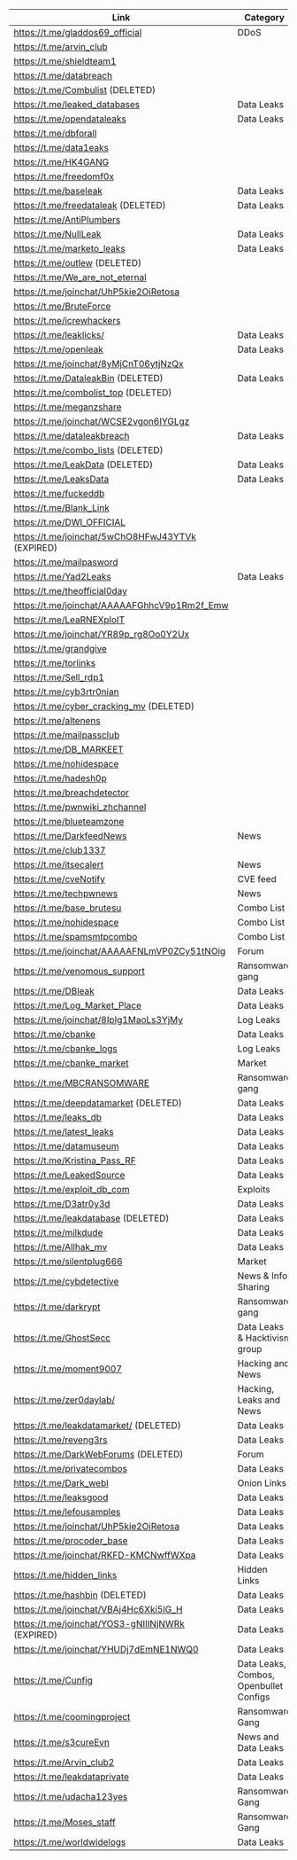 |Link| Category|
| ------ | ------ |
|https://t.me/gladdos69_official| DDoS
|https://t.me/arvin_club|
|https://t.me/shieldteam1|
|https://t.me/databreach|
|https://t.me/Combulist (DELETED)|
|https://t.me/leaked_databases| Data Leaks
|https://t.me/opendataleaks| Data Leaks
|https://t.me/dbforall|
|https://t.me/data1eaks|
|https://t.me/HK4GANG|
|https://t.me/freedomf0x|
|https://t.me/baseleak| Data Leaks
|https://t.me/freedataleak (DELETED)| Data Leaks
|https://t.me/AntiPlumbers|
|https://t.me/NullLeak| Data Leaks
|https://t.me/marketo_leaks| Data Leaks
|https://t.me/outlew (DELETED)|
|https://t.me/We_are_not_eternal|
|https://t.me/joinchat/UhP5kie2OiRetosa|
|https://t.me/BruteForce|
|https://t.me/icrewhackers|
|https://t.me/leaklicks/| Data Leaks
|https://t.me/openleak| Data Leaks
|https://t.me/joinchat/8yMjCnT06ytjNzQx|
|https://t.me/DataleakBin (DELETED)| Data Leaks
|https://t.me/combolist_top (DELETED)|
|https://t.me/meganzshare|
|https://t.me/joinchat/WCSE2vgon6IYGLgz|
|https://t.me/dataleakbreach| Data Leaks
|https://t.me/combo_lists (DELETED)|
|https://t.me/LeakData (DELETED)| Data Leaks
|https://t.me/LeaksData| Data Leaks
|https://t.me/fuckeddb|
|https://t.me/Blank_Link|
|https://t.me/DWI_OFFICIAL|
|https://t.me/joinchat/5wChO8HFwJ43YTVk (EXPIRED)|
|https://t.me/mailpasword|
|https://t.me/Yad2Leaks| Data Leaks
|https://t.me/theofficial0day|
|https://t.me/joinchat/AAAAAFGhhcV9p1Rm2f_Emw|
|https://t.me/LeaRNEXploIT|
|https://t.me/joinchat/YR89p_rg8Oo0Y2Ux|
|https://t.me/grandgive|
|https://t.me/torlinks|
|https://t.me/Sell_rdp1|
|https://t.me/cyb3rtr0nian|
|https://t.me/cyber_cracking_mv (DELETED)|
|https://t.me/altenens|
|https://t.me/mailpassclub|
|https://t.me/DB_MARKEET|
|https://t.me/nohidespace|
|https://t.me/hadesh0p|
|https://t.me/breachdetector|
|https://t.me/pwnwiki_zhchannel|
|https://t.me/blueteamzone|
|https://t.me/DarkfeedNews| News
|https://t.me/club1337|
|https://t.me/itsecalert| News
|https://t.me/cveNotify| CVE feed
|https://t.me/techpwnews| News
|https://t.me/base_brutesu| Combo List
|https://t.me/nohidespace| Combo List
|https://t.me/spamsmtpcombo| Combo List
|https://t.me/joinchat/AAAAAFNLmVP0ZCy51tNOig| Forum
|https://t.me/venomous_support| Ransomware gang
|https://t.me/DBleak| Data Leaks
|https://t.me/Log_Market_Place| Data Leaks
|https://t.me/joinchat/8IpIg1MaoLs3YjMy| Log Leaks
|https://t.me/cbanke| Data Leaks
|https://t.me/cbanke_logs| Log Leaks
|https://t.me/cbanke_market| Market
|https://t.me/MBCRANSOMWARE| Ransomware gang
|https://t.me/deepdatamarket (DELETED)| Data Leaks
|https://t.me/leaks_db| Data Leaks
|https://t.me/latest_leaks| Data Leaks
|https://t.me/datamuseum| Data Leaks
|https://t.me/Kristina_Pass_RF| Data Leaks
|https://t.me/LeakedSource| Data Leaks
|https://t.me/exploit_db_com| Exploits
|https://t.me/D3atr0y3d| Data Leaks
|https://t.me/leakdatabase (DELETED)| Data Leaks
|https://t.me/milkdude| Data Leaks
|https://t.me/Allhak_mv| Data Leaks
|https://t.me/silentplug666| Market
|https://t.me/cybdetective| News & Info Sharing
|https://t.me/darkrypt| Ransomware gang
|https://t.me/GhostSecc| Data Leaks & Hacktivism group
|https://t.me/moment9007| Hacking and News
|https://t.me/zer0daylab/| Hacking, Leaks and News
|https://t.me/leakdatamarket/ (DELETED)| Data Leaks
|https://t.me/reveng3rs| Data Leaks
|https://t.me/DarkWebForums (DELETED)| Forum
|https://t.me/privatecombos| Data Leaks
|https://t.me/Dark_webl| Onion Links
|https://t.me/leaksgood| Data Leaks
|https://t.me/lefousamples| Data Leaks
|https://t.me/joinchat/UhP5kie2OiRetosa| Data Leaks
|https://t.me/procoder_base| Data Leaks
|https://t.me/joinchat/RKFD-KMCNwffWXpa| Data Leaks
|https://t.me/hidden_links| Hidden Links
|https://t.me/hashbin (DELETED) | Data Leaks
|https://t.me/joinchat/VBAj4Hc6Xki5lG_H| Data Leaks
|https://t.me/joinchat/YOS3-gNIIINjNWRk (EXPIRED)| Data Leaks
|https://t.me/joinchat/YHUDj7dEmNE1NWQ0| Data Leaks
|https://t.me/Cunfig | Data Leaks, Combos, Openbullet Configs |
|https://t.me/coomingproject| Ransomware Gang |
|https://t.me/s3cureEvn| News and Data Leaks |
|https://t.me/Arvin_club2| Data Leaks |
|https://t.me/leakdataprivate| Data Leaks |
|https://t.me/udacha123yes| Ransomware Gang |
|https://t.me/Moses_staff | Ransomware Gang |
|https://t.me/worldwidelogs| Data Leaks |
